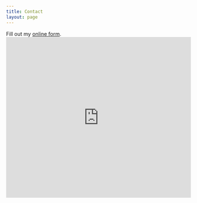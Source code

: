 ```yaml
--- 
title: Contact	
layout: page
---
```


<div id="wufoo-m7x3r3">
Fill out my <a href="https://joachimvdh.wufoo.com/forms/m7x3r3">online form</a>.
</div>


<iframe height="437"
				allowTransparency="true"
				frameborder="0"
				scrolling="no"
				style="width:100%;border:none"
				src="https://joachimvdh.wufoo.com/embed/m1cefql30dpvm5b/">
	<a href="https://joachimvdh.wufoo.com/forms/m1cefql30dpvm5b/">
		Vul volgend formulier in!
	</a>
</iframe>
<div id="wuf-adv" style="font-family:inherit;font-size: small;color:#a7a7a7;text-align:center;display:block;">
		<span class="notranslate"></span>
	</div>
											
